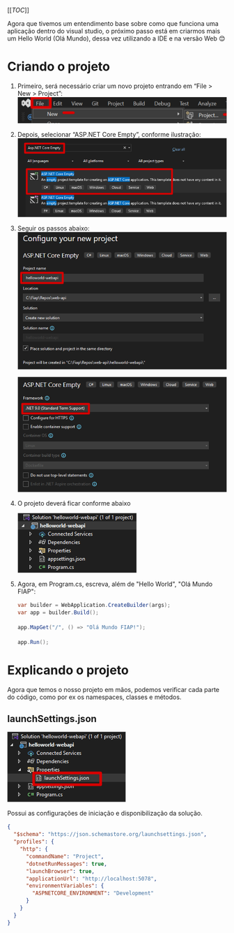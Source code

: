 [[_TOC_]]

Agora que tivemos um entendimento base sobre como que funciona uma aplicação dentro do visual studio, o próximo passo está em criarmos mais um Hello World (Olá Mundo), dessa vez utilizando a IDE e na versão Web 😊

# Criando o projeto
      
1. Primeiro, será necessário criar um novo projeto entrando em “File > New > Project”:
   ![image.png](/.attachments/image-eb0a6df8-a62c-4c39-bd75-40ad980284ea.png)
      
2. Depois, selecionar “ASP.NET Core Empty”, conforme ilustração:
   ![image.png](/.attachments/image-22af6e73-594a-4b0d-b2f8-ac68d0814d36.png)
   
3. Seguir os passos abaixo:
   ![image.png](/.attachments/image-96fb50d7-57bf-424f-b21e-fdadd272431e.png)

   ![image.png](/.attachments/image-bd9a33f5-8b01-4839-ab51-45627b27b412.png)

4. O projeto deverá ficar conforme abaixo
   
   ![image.png](/.attachments/image-ee6cb582-68dd-44d5-ae0f-8d5164ccf249.png)

5. Agora, em Program.cs, escreva, além de "Hello World", "Olá Mundo FIAP":

   ```csharp
   var builder = WebApplication.CreateBuilder(args);
   var app = builder.Build();

   app.MapGet("/", () => "Olá Mundo FIAP!");

   app.Run();
   ```

# Explicando o projeto

Agora que temos o nosso projeto em mãos, podemos verificar cada parte do código, como por ex os namespaces, classes e métodos.

## launchSettings.json

![image.png](/.attachments/image-65e40fcc-7d04-459b-8bc2-a4806fe0d0fc.png)

Possui as configurações de iniciação e disponibilização da solução.

```json
{
  "$schema": "https://json.schemastore.org/launchsettings.json",
  "profiles": {
    "http": {
      "commandName": "Project",
      "dotnetRunMessages": true,
      "launchBrowser": true,
      "applicationUrl": "http://localhost:5078",
      "environmentVariables": {
        "ASPNETCORE_ENVIRONMENT": "Development"
      }
    }
  }
}
```